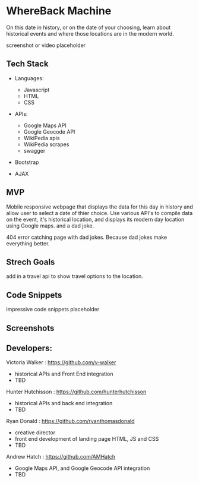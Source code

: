 # WhereBack Machine
On this date in history, or on the date of your choosing, learn about historical events and where those locations are in the modern world. 


screenshot or video placeholder


## Tech Stack 

- Languages:
    - Javascript
    - HTML
    - CSS
- APIs:
    - Google Maps API
    - Google Geocode API
    - WikiPedia apis
    - WikiPedia scrapes
    - swagger

- Bootstrap
- AJAX

## MVP
 
Mobile responsive webpage that displays the data for this day in history and allow user to select a date of thier choice. 
Use various API's to compile data on the event, it's historical location, and displays its modern day location using Google maps. and a dad joke. 

404 error catching page with dad jokes. Because dad jokes make everything better.


## Strech Goals


add in a travel api to show travel options to the location. 


## Code Snippets
impressive code snippets placeholder


## Screenshots




## Developers:

Victoria Walker :
 https://github.com/v-walker

- historical APIs and Front End integration
- TBD

Hunter Hutchisson : 
https://github.com/hunterhutchisson

- historical APIs and back end integration
- TBD

Ryan Donald :
 https://github.com/ryanthomasdonald
- creative director
- front end development of landing page HTML, JS and CSS
- TBD
 

Andrew Hatch :
 https://github.com/AMHatch

 - Google Maps API, and Google Geocode API integration
 - TBD


